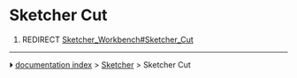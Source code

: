 # Sketcher Cut
1.  REDIRECT [Sketcher_Workbench#Sketcher_Cut](Sketcher_Workbench#Sketcher_Cut.md)



---
⏵ [documentation index](../README.md) > [Sketcher](Sketcher_Workbench.md) > Sketcher Cut
